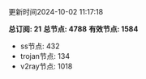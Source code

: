 更新时间2024-10-02 11:17:18

**总订阅: 21**
**总节点: 4788**
**有效节点: 1584**
- ss节点: 432
- trojan节点: 134
- v2ray节点: 1018

